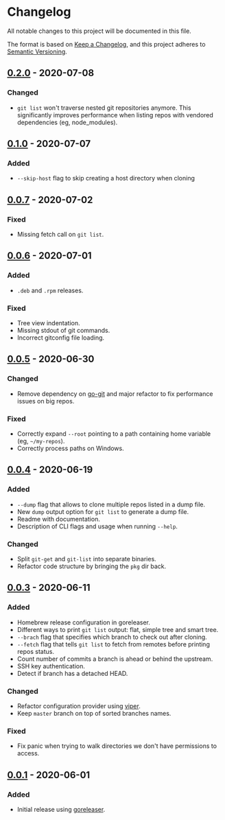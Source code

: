 # Changelog
All notable changes to this project will be documented in this file.

The format is based on [Keep a Changelog](https://keepachangelog.com/en/1.0.0/),
and this project adheres to [Semantic Versioning](https://semver.org/spec/v2.0.0.html).

## [0.2.0] - 2020-07-08
### Changed
- `git list` won't traverse nested git repositories anymore. This significantly improves performance when listing repos with vendored dependencies (eg, node_modules).


## [0.1.0] - 2020-07-07
### Added
- `--skip-host` flag to skip creating a host directory when cloning 


## [0.0.7] - 2020-07-02
### Fixed
- Missing fetch call on `git list`.


## [0.0.6] - 2020-07-01
### Added
- `.deb` and `.rpm` releases.

### Fixed
- Tree view indentation.
- Missing stdout of git commands.
- Incorrect gitconfig file loading.


## [0.0.5] - 2020-06-30
### Changed
- Remove dependency on [go-git](https://github.com/go-git/go-git) and major refactor to fix performance issues on big repos.

### Fixed
- Correctly expand `--root` pointing to a path containing home variable (eg, `~/my-repos`).
- Correctly process paths on Windows.


## [0.0.4] - 2020-06-19
### Added
- `--dump` flag that allows to clone multiple repos listed in a dump file.
- New `dump` output option for `git list` to generate a dump file.
- Readme with documentation.
- Description of CLI flags and usage when running `--help`.

### Changed
- Split `git-get` and `git-list` into separate binaries.
- Refactor code structure by bringing the `pkg` dir back.


## [0.0.3] - 2020-06-11
### Added
- Homebrew release configuration in goreleaser.
- Different ways to print `git list` output: flat, simple tree and smart tree.
- `--brach` flag that specifies which branch to check out after cloning.
- `--fetch` flag that tells `git list` to fetch from remotes before printing repos status.
- Count number of commits a branch is ahead or behind the upstream.
- SSH key authentication.
- Detect if branch has a detached HEAD.

### Changed
- Refactor configuration provider using [viper](https://github.com/spf13/viper).
- Keep `master` branch on top of sorted branches names.

### Fixed
- Fix panic when trying to walk directories we don't have permissions to access.


## [0.0.1] - 2020-06-01
### Added
- Initial release using [goreleaser](https://github.com/goreleaser/goreleaser).


[0.2.0]: https://github.com/grdl/git-get/compare/v0.1.0...v0.2.0
[0.1.0]: https://github.com/grdl/git-get/compare/v0.0.7...v0.1.0
[0.0.7]: https://github.com/grdl/git-get/compare/v0.0.6...v0.0.7
[0.0.6]: https://github.com/grdl/git-get/compare/v0.0.5...v0.0.6
[0.0.5]: https://github.com/grdl/git-get/compare/v0.0.4...v0.0.5
[0.0.4]: https://github.com/grdl/git-get/compare/v0.0.3...v0.0.4
[0.0.3]: https://github.com/grdl/git-get/compare/v0.0.1...v0.0.3
[0.0.1]: https://github.com/grdl/git-get/releases/tag/v0.0.1